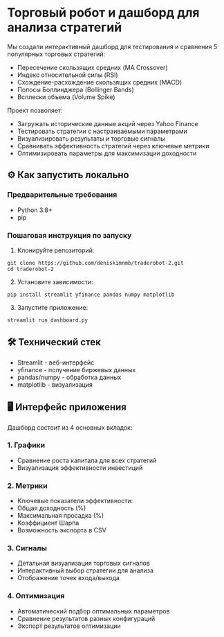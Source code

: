 # Торговый робот и дашборд для анализа стратегий

Мы создали интерактивный дашборд для тестирования и сравнения 5 популярных торговых стратегий:

- Пересечение скользящих средних (MA Crossover)
- Индекс относительной силы (RSI)
- Схождение-расхождение скользящих средних (MACD)
- Полосы Боллинджера (Bollinger Bands)
- Всплески объема (Volume Spike)

Проект позволяет:

- Загружать исторические данные акций через Yahoo Finance
- Тестировать стратегии с настраиваемыми параметрами
- Визуализировать результаты и торговые сигналы
- Сравнивать эффективность стратегий через ключевые метрики
- Оптимизировать параметры для максимизации доходности
## ⚙️ Как запустить локально

### Предварительные требования

- Python 3.8+
- pip

### Пошаговая инструкция по запуску

1. Клонируйте репозиторий:
```'python'
git clone https://github.com/deniskimnmb/traderobot-2.git
cd traderobot-2
```
2. Установите зависимости:
```
pip install streamlit yfinance pandas numpy matplotlib
```
3. Запустите приложение:
```
streamlit run dashboard.py
```

## 🛠️ Технический стек

- Streamlit - веб-интерфейс
- yfinance - получение биржевых данных
- pandas/numpy - обработка данных
- matplotlib - визуализация

## 🖥️ Интерфейс приложения

Дашборд состоит из 4 основных вкладок:

### 1. Графики

- Сравнение роста капитала для всех стратегий
- Визуализация эффективности инвестиций
### 2. Метрики

- Ключевые показатели эффективности:
- Общая доходность (%)
- Максимальная просадка (%)
- Коэффициент Шарпа
- Возможность экспорта в CSV
### 3. Сигналы

- Детальная визуализация торговых сигналов
- Интерактивный выбор стратегии для анализа
- Отображение точек входа/выхода
### 4. Оптимизация

- Автоматический подбор оптимальных параметров
- Сравнение результатов разных конфигураций
- Экспорт результатов оптимизации

